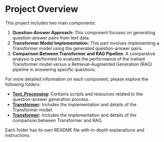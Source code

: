 # Project Overview

This project includes two main components:

1. **Question-Answer Approach:** This component focuses on generating question-answer pairs from text data.
2. **Transformer Model Implementation:** This part involves implementing a Transformer model using the generated question-answer pairs.
3. **Comparison Between Transformer and RAG Pipeline**: A comparative analysis is performed to evaluate the performance of the trained Transformer model versus a Retrieval-Augmented Generation (RAG) pipeline in answering specific questions.
   

For more detailed information on each component, please explore the following folders:

- **[Text_Processing](./Text_Processing):** Contains scripts and resources related to the question-answer generation process.
- **[Transformer](./Transformer):** Includes the implementation and details of the Transformer model.
- **[Transformer](./Transformer):** Includes the implementation and details of the comparison between Transformer and RAG.

Each folder has its own README file with in-depth explanations and instructions.
